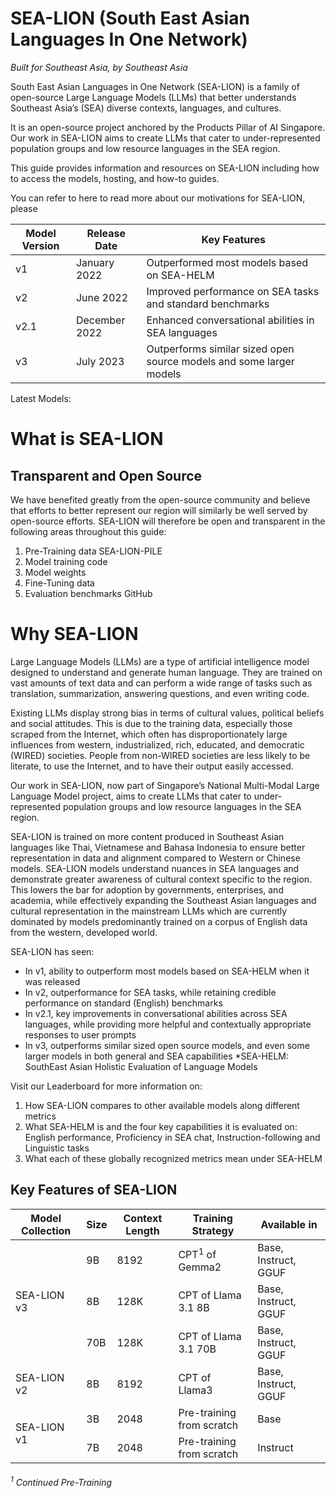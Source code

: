 # SEA-LION (South East Asian Languages In One Network)

_Built for Southeast Asia, by Southeast Asia_

South East Asian Languages in One Network (SEA-LION) is a family of open-source Large Language Models (LLMs) that better understands Southeast Asia’s (SEA) diverse contexts, languages, and cultures.

It is an open-source project anchored by the Products Pillar of AI Singapore. Our work in SEA-LION aims to create LLMs that cater to under-represented population groups and low resource languages in the SEA region.

This guide provides information and resources on SEA-LION including how to access the models, hosting, and how-to guides.

You can refer to here to read more about our motivations for SEA-LION, please 

| Model Version | Release Date | Key Features |
|---------------|--------------|--------------|
| v1            | January 2022 | Outperformed most models based on SEA-HELM |
| v2            | June 2022    | Improved performance on SEA tasks and standard benchmarks |
| v2.1          | December 2022| Enhanced conversational abilities in SEA languages |
| v3            | July 2023    | Outperforms similar sized open source models and some larger models |
Latest Models: 


# What is SEA-LION



## Transparent and Open Source
We have benefited greatly from the open-source community and believe that efforts to better represent our region will similarly be well served by open-source efforts. SEA-LION will therefore be open and transparent in the following areas throughout this guide:

1. Pre-Training data SEA-LION-PILE
2. Model training code
3. Model weights
4. Fine-Tuning data
5. Evaluation benchmarks GitHub

# Why SEA-LION

Large Language Models (LLMs) are a type of artificial intelligence model designed to understand and generate human language. They are trained on vast amounts of text data and can perform a wide range of tasks such as translation, summarization, answering questions, and even writing code.

Existing LLMs display strong bias in terms of cultural values, political beliefs and social attitudes. This is due to the training data, especially those scraped from the Internet, which often has disproportionately large influences from western, industrialized, rich, educated, and democratic (WIRED) societies. People from non-WIRED societies are less likely to be literate, to use the Internet, and to have their output easily accessed.

Our work in SEA-LION, now part of Singapore’s National Multi-Modal Large Language Model project, aims to create LLMs that cater to under-represented population groups and low resource languages in the SEA region.

SEA-LION is trained on more content produced in Southeast Asian languages like Thai, Vietnamese and Bahasa Indonesia to ensure better representation in data and alignment compared to Western or Chinese models. SEA-LION models understand nuances in SEA languages and demonstrate greater awareness of cultural context specific to the region. This lowers the bar for adoption by governments, enterprises, and academia, while effectively expanding the Southeast Asian languages and cultural representation in the mainstream LLMs which are currently dominated by models predominantly trained on a corpus of English data from the western, developed world.

SEA-LION has seen:

- In v1, ability to outperform most models based on SEA-HELM when it was released
- In v2, outperformance for SEA tasks, while retaining credible performance on standard (English) benchmarks
- In v2.1, key improvements in conversational abilities across SEA languages, while providing more helpful and contextually appropriate responses to user prompts
- In v3, outperforms similar sized open source models, and even some larger models in both general and SEA capabilities
*SEA-HELM: SouthEast Asian Holistic Evaluation of Language Models

Visit our Leaderboard for more information on:
1. How SEA-LION compares to other available models along different metrics
2. What SEA-HELM is and the four key capabilities it is evaluated on: English performance, Proficiency in SEA chat, Instruction-following and Linguistic tasks
3. What each of these globally recognized metrics mean under SEA-HELM


## Key Features of SEA-LION

<table>
  <thead>
    <tr>
      <th>Model Collection</th>
      <th>Size</th>
      <th>Context Length</th>
      <th>Training Strategy</th>
      <th>Available in</th>
    </tr>
  </thead>
  <tbody>
    <tr>
      <td rowspan="3">SEA-LION v3</td>
      <td>9B</td>
      <td>8192</td>
      <td>CPT<sup>1</sup> of Gemma2</td>
      <td>Base, Instruct, GGUF</td>
    </tr>
    <tr>
      <td>8B</td>
      <td>128K</td>
      <td>CPT of Llama 3.1 8B</td>
      <td>Base, Instruct, GGUF</td>
    </tr>
    <tr>
      <td>70B</td>
      <td>128K</td>
      <td>CPT of Llama 3.1 70B</td>
      <td>Base, Instruct, GGUF</td>
    </tr>
    <tr>
      <td>SEA-LION v2</td>
      <td>8B</td>
      <td>8192</td>
      <td>CPT of Llama3</td>
      <td>Base, Instruct, GGUF</td>
    </tr>
    <tr>
      <td rowspan="2">SEA-LION v1</td>
      <td>3B</td>
      <td>2048</td>
      <td>Pre-training from scratch</td>
      <td>Base</td>
    </tr>
    <tr>
      <td>7B</td>
      <td>2048</td>
      <td>Pre-training from scratch</td>
      <td>Instruct</td>
    </tr>
  </tbody>
</table>

<h6><sup>1</sup> Continued Pre-Training<h6>
